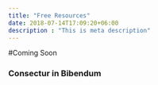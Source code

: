 ```yaml
---
title: "Free Resources"
date: 2018-07-14T17:09:20+06:00
description : "This is meta description"
---
```


#Coming Soon

### Consectur in Bibendum
